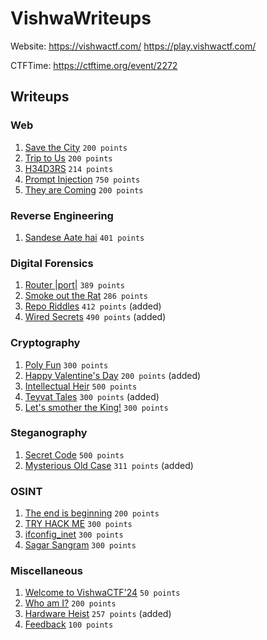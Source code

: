 # VishwaWriteups

Website: https://vishwactf.com/ https://play.vishwactf.com/

CTFTime: https://ctftime.org/event/2272

## Writeups

### Web
1. [Save the City](web/save-the-city.md) `200 points`
2. [Trip to Us](web/trip-to-us.md) `200 points`
3. [H34D3RS](web/h34d3rs.md) `214 points`
4. [Prompt Injection](web/prompt-injection.md) `750 points`
5. [They are Coming](web/they-are-coming.md) `200 points`


### Reverse Engineering
1. [Sandese Aate hai](reverse-engineering/sandese-aate-hai.md) `401 points`


### Digital Forensics
1. [Router |port|](digital-forensics/router-port.md) `389 points`
2. [Smoke out the Rat](digital-forensics/smoke-out-the-rat.md) `286 points`
3. [Repo Riddles](digital-forensics/repo-riddles.md) `412 points` (added)
4. [Wired Secrets](digital-forensics/wired-secrets.md) `490 points` (added)


### Cryptography
1. [Poly Fun](cryptography/poly-fun.md) `300 points`
2. [Happy Valentine's Day](cryptography/happy-valentines-day.md) `200 points` (added)
3. [Intellectual Heir](cryptography/intellectual-heir.md) `500 points`
4. [Teyvat Tales](cryptography/teyvat-tales.md) `300 points` (added)
5. [Let's smother the King!](cryptography/lets-smother-the-king.md) `300 points`


### Steganography
1. [Secret Code](steganography/secret-code.md) `500 points`
2. [Mysterious Old Case](steganography/mysterious-old-case.md) `311 points` (added)

### OSINT
1. [The end is beginning](osint/the-end-is-beginning.md) `200 points`
2. [TRY HACK ME](osint/try-hack-me.md) `300 points`
3. [ifconfig_inet](osint/ifconfig_inet.md) `300 points`
4. [Sagar Sangram](osint/sagar-sangram.md) `300 points`


### Miscellaneous
1. [Welcome to VishwaCTF'24](miscellaneous/welcome-to-vishwactf.md) `50 points`
2. [Who am I?](miscellaneous/who-am-i.md) `200 points`
3. [Hardware Heist](miscellaneous/hardware-heist.md) `257 points` (added)
4. [Feedback](miscellaneous/feedback.md) `100 points`